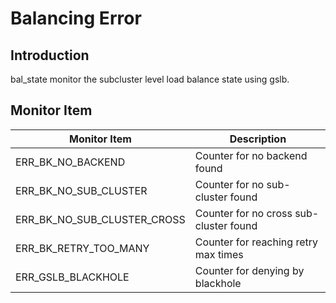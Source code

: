 # Balancing Error

## Introduction

bal_state monitor the subcluster level load balance state using gslb.

## Monitor Item

| Monitor Item                | Description                            |
| --------------------------- | -------------------------------------- |
| ERR_BK_NO_BACKEND           | Counter for no backend found           |
| ERR_BK_NO_SUB_CLUSTER       | Counter for no sub-cluster found       |
| ERR_BK_NO_SUB_CLUSTER_CROSS | Counter for no cross sub-cluster found |
| ERR_BK_RETRY_TOO_MANY       | Counter for reaching retry max times   |
| ERR_GSLB_BLACKHOLE          | Counter for denying by blackhole       |

